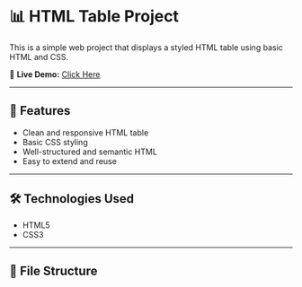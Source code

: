 # 📊 HTML Table Project

This is a simple web project that displays a styled HTML table using basic HTML and CSS.

🔗 **Live Demo:** [Click Here](https://RITESHJHA2244.github.io/web-mini-projects/index.html)

---

## 📌 Features

- Clean and responsive HTML table
- Basic CSS styling
- Well-structured and semantic HTML
- Easy to extend and reuse

---

## 🛠️ Technologies Used

- HTML5
- CSS3

---

## 📂 File Structure

